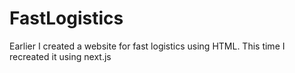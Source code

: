 # FastLogistics
Earlier I created a website for fast logistics using HTML. This time I recreated it using next.js
